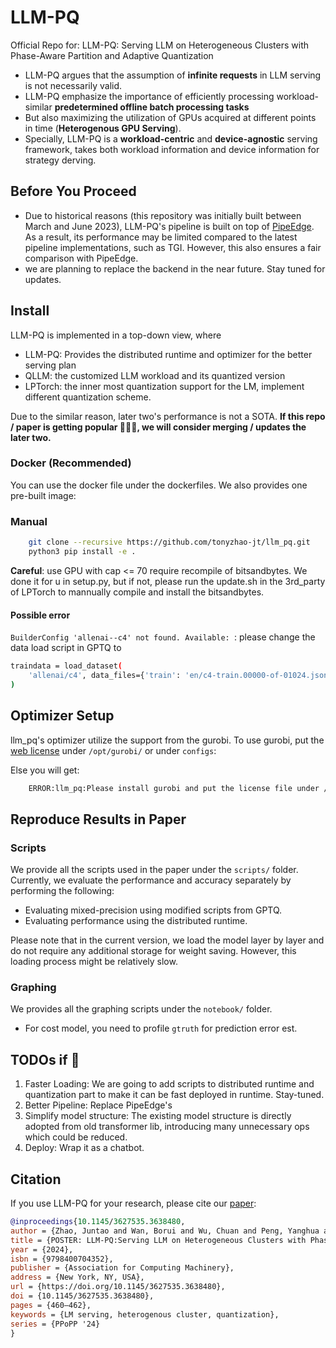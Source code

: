 # LLM-PQ
Official Repo for: LLM-PQ: Serving LLM on Heterogeneous Clusters with Phase-Aware Partition and Adaptive Quantization
- LLM-PQ argues that the assumption of **infinite requests** in LLM serving is not necessarily valid. 
- LLM-PQ emphasize the importance of efficiently processing workload-similar **predetermined offline batch processing tasks** 
- But also maximizing the utilization of GPUs acquired at different points in time (**Heterogenous GPU Serving**).
- Specially, LLM-PQ is a **workload-centric** and **device-agnostic** serving framework, takes both workload information and device information for strategy derving.

## Before You Proceed
- Due to historical reasons (this repository was initially built between March and June 2023), LLM-PQ's pipeline is built on top of [PipeEdge](https://github.com/usc-isi/PipeEdge). As a result, its performance may be limited compared to the latest pipeline implementations, such as TGI. However, this also ensures a fair comparison with PipeEdge.
- we are planning to replace the backend in the near future. Stay tuned for updates.

## Install
LLM-PQ is implemented in a top-down view, where
- LLM-PQ: Provides the distributed runtime and optimizer for the better serving plan
- QLLM: the customized LLM workload and its quantized version
- LPTorch: the inner most quantization support for the LM, implement different quantization scheme.

Due to the similar reason, later two's performance is not a SOTA. **If this repo / paper is getting popular 🤑🤑🤑, we will consider merging / updates the later two.**

### Docker (Recommended)
You can use the docker file under the dockerfiles. We also provides one pre-built image:

### Manual
```bash
    git clone --recursive https://github.com/tonyzhao-jt/llm_pq.git
    python3 pip install -e .
```
**Careful**: use GPU with cap <= 70 require recompile of bitsandbytes. We done it for u in setup.py, but if not, please run the update.sh in the 3rd_party of LPTorch to mannually compile and install the bitsandbytes.

#### Possible error
`BuilderConfig 'allenai--c4' not found. Available: `: please change the data load script in GPTQ to
```bash
traindata = load_dataset(
    'allenai/c4', data_files={'train': 'en/c4-train.00000-of-01024.json.gz'}, split='train'
)
```

## Optimizer Setup
llm_pq's optimizer utilize the support from the gurobi. To use gurobi, put the [web license](https://license.gurobi.com/manager/licenses) under `/opt/gurobi/` or under `configs`:

Else you will get:
```bash
    ERROR:llm_pq:Please install gurobi and put the license file under /opt/gurobi/
```


## Reproduce Results in Paper
### Scripts
We provide all the scripts used in the paper under the `scripts/` folder. Currently, we evaluate the performance and accuracy separately by performing the following:
- Evaluating mixed-precision using modified scripts from GPTQ.
- Evaluating performance using the distributed runtime.

Please note that in the current version, we load the model layer by layer and do not require any additional storage for weight saving. However, this loading process might be relatively slow.

### Graphing
We provides all the graphing scripts under the `notebook/` folder.
- For cost model, you need to profile `gtruth` for prediction error est.




## TODOs if 🌟 
1. Faster Loading:
We are going to add scripts to distributed runtime and quantization part to make it can be fast deployed in runtime. Stay-tuned.
2. Better Pipeline:
Replace PipeEdge's 
3. Simplify model structure:
The existing model structure is directly adopted from old transformer lib, introducing many unnecessary ops which could be reduced.
4. Deploy: Wrap it as a chatbot.
   
## Citation
If you use LLM-PQ for your research, please cite our [paper](https://dl.acm.org/doi/10.1145/3627535.3638480):
```bibtex
@inproceedings{10.1145/3627535.3638480,
author = {Zhao, Juntao and Wan, Borui and Wu, Chuan and Peng, Yanghua and Lin, Haibin},
title = {POSTER: LLM-PQ:Serving LLM on Heterogeneous Clusters with Phase-Aware Partition and Adaptive Quantization},
year = {2024},
isbn = {9798400704352},
publisher = {Association for Computing Machinery},
address = {New York, NY, USA},
url = {https://doi.org/10.1145/3627535.3638480},
doi = {10.1145/3627535.3638480},
pages = {460–462},
keywords = {LM serving, heterogenous cluster, quantization},
series = {PPoPP '24}
}
```
